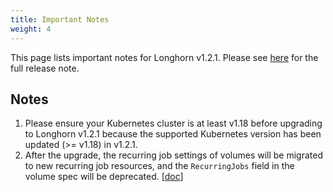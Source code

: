 ```yaml
---
title: Important Notes
weight: 4
---
```


This page lists important notes for Longhorn v1.2.1.
Please see [here](https://github.com/longhorn/longhorn/releases/tag/v1.2.1) for the full release note.

## Notes
1. Please ensure your Kubernetes cluster is at least v1.18 before upgrading to Longhorn v1.2.1 because the supported Kubernetes version has been updated (>= v1.18) in v1.2.1.
1. After the upgrade, the recurring job settings of volumes will be migrated to new recurring job resources, and the `RecurringJobs` field in the volume spec will be deprecated. [[doc](https://longhorn.io/docs/1.2.1/deploy/upgrade/#4-automatically-migrate-recurring-jobs)]
